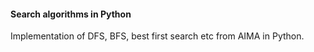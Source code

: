 #### Search algorithms in Python

Implementation of DFS, BFS, best first search etc from AIMA in Python.
